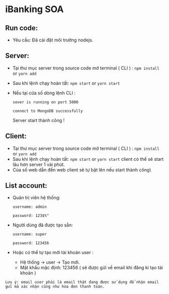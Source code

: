 # iBanking SOA
## Run code:
  - Yêu cầu: Đã cài đặt môi trường nodejs.
## Server: 
  - Tại thư mục server trong source code mở terminal ( CLI ) : ``` npm install ``` or ``` yarn add ```
  - Sau khi lệnh chạy hoàn tất: ``` npm start ``` or  ``` yarn start ```
  - Nếu tại cửa số dòng lệnh CLI : 
  
    ``` sever is running on port 5000 ```
    
    ```connect to MongoDB successfully ```
    
    Server start thành công !
    
 ## Client:
  - Tại thư mục server trong source code mở terminal ( CLI ) : ``` npm install ```  or ``` yarn add ```
  - Sau khi lệnh chạy hoàn tất: ``` npm start ``` or ``` yarn start ``` client có thể sẽ start lâu hơn server 1 vài phút.
  - Của số web dẫn đến web client sẽ tự bật lên nếu start thành công\
  
  ## List account:
   - Quản trị viên hệ thống: 
   
         username: admin
         
         password: 123$%^
         
   - Người dùng đã được tạo sẵn: 
   
         username: super
         
         password: 123456
         
   - Hoặc có thể tự tạo mới tài khoản user : 
   
      + Hệ thống -> user -> Tạo mới.
      + Mật khẩu mặc định: 123456 ( sẽ được gửi về email khi đăng kí tạo tài khoản )
      
    Lưu ý: email user phải là email thật đang được sử dụng để nhận email gửi mã xác nhận cũng như hóa đơn thanh toán.
